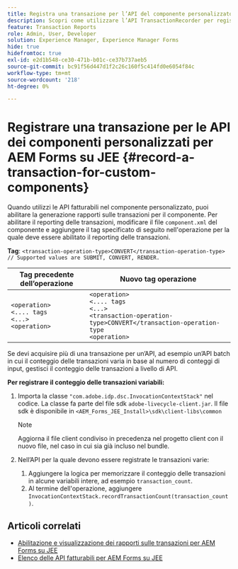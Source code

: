 ```yaml
---
title: Registra una transazione per l’API del componente personalizzato per AEM Forms su JEE.
description: Scopri come utilizzare l’API TransactionRecorder per registrare le transazioni per il componente personalizzato.
feature: Transaction Reports
role: Admin, User, Developer
solution: Experience Manager, Experience Manager Forms
hide: true
hidefromtoc: true
exl-id: e2d1b548-ce30-471b-b01c-ce37b737aeb5
source-git-commit: bc91f56d447d1f2c26c160f5c414fd0e6054f84c
workflow-type: tm+mt
source-wordcount: '218'
ht-degree: 0%

---
```


# Registrare una transazione per le API dei componenti personalizzati per AEM Forms su JEE {#record-a-transaction-for-custom-components}

Quando utilizzi le API fatturabili nel componente personalizzato, puoi abilitare la generazione rapporti sulle transazioni per il componente. Per abilitare il reporting delle transazioni, modificare il file `component.xml` del componente e aggiungere il tag specificato di seguito nell&#39;operazione per la quale deve essere abilitato il reporting delle transazioni.

**Tag**: `<transaction-operation-type>CONVERT</transaction-operation-type> // Supported values are SUBMIT, CONVERT, RENDER.`

| Tag precedente dell’operazione | Nuovo tag operazione |
| ----------- | ----------- |
| `<operation>`<br> `<.... tags`<br>`<...>`<br>`<operation>` | `<operation>`<br> `<.... tags`<br>`<...>`<br>`<transaction-operation-type>CONVERT</transaction-operation-type`<br>`<operation>` |

Se devi acquisire più di una transazione per un’API, ad esempio un’API batch in cui il conteggio delle transazioni varia in base al numero di conteggi di input, gestisci il conteggio delle transazioni a livello di API.

**Per registrare il conteggio delle transazioni variabili:**

1. Importa la classe `"com.adobe.idp.dsc.InvocationContextStack"` nel codice. La classe fa parte del file sdk `adobe-livecycle-client.jar`. Il file sdk è disponibile in `<AEM_Forms_JEE_Install>\sdk\client-libs\common`

   >[!NOTE]
   > Aggiorna il file client condiviso in precedenza nel progetto client con il nuovo file, nel caso in cui sia già incluso nel bundle.

1. Nell’API per la quale devono essere registrate le transazioni varie:
   1. Aggiungere la logica per memorizzare il conteggio delle transazioni in alcune variabili intere, ad esempio `transaction_count`.
   1. Al termine dell&#39;operazione, aggiungere `InvocationContextStack.recordTransactionCount(transaction_count)`.

<!--For example, you can set count for your custom component by importing class `"com.adobe.idp.dsc.InvocationContextStack"` in the code available at `adobe-livecycle-client.jar`  and determine the transaction count basis API input/result and add (In this case we add count is equal to 3):
`InvocationContextStack.recordTransactionCount(<count>).` to 
`InvocationContextStack.recordTransactionCount(3)`.-->

## Articoli correlati

* [Abilitazione e visualizzazione dei rapporti sulle transazioni per AEM Forms su JEE](/help/forms/using/transaction-report-overview-jee.md)
* [Elenco delle API fatturabili per AEM Forms su JEE](/help/forms/using/transaction-reports-billable-apis-jee.md)
